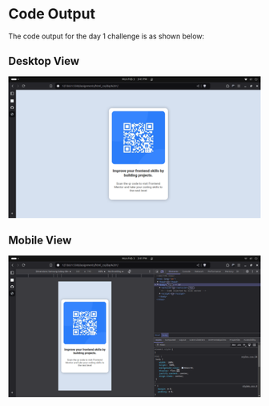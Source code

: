 # Code Output

The code output for the day 1 challenge is as shown below:

## Desktop View

![desktop view screenshot](./screenshots/desktop.png)

## Mobile View

![mobile view screenshot](./screenshots/mobile.png)